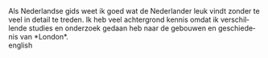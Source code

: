 <div lang="nl">
Als Nederlandse gids weet ik goed wat de Nederlander leuk vindt zonder te veel in
detail te treden. Ik heb veel achtergrond kennis omdat ik verschillende studies en
onderzoek gedaan heb naar de gebouwen en geschiedenis van *London*.
</div>

<div lang="en">
english
</div>

